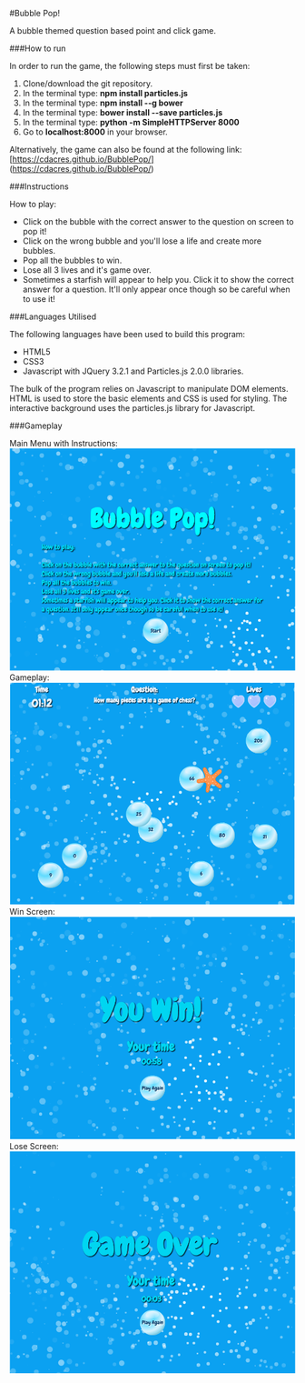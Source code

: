 #Bubble Pop!

A bubble themed question based point and click game.

###How to run

In order to run the game, the following steps must first be taken:

1. Clone/download the git repository.
2. In the terminal type: **npm install particles.js**
3. In the terminal type: **npm install --g bower**
4. In the terminal type: **bower install --save particles.js**
5. In the terminal type: **python -m SimpleHTTPServer 8000**
6. Go to **localhost:8000** in your browser.

Alternatively, the game can also be found at the following link: [https://cdacres.github.io/BubblePop/] (https://cdacres.github.io/BubblePop/)

###Instructions

How to play:

* Click on the bubble with the correct answer to the question on screen to pop it!
* Click on the wrong bubble and you'll lose a life and create more bubbles.
* Pop all the bubbles to win.
* Lose all 3 lives and it's game over.
* Sometimes a starfish will appear to help you. Click it to show the correct answer for a question. It'll only appear once though so be careful when to use it!

###Languages Utilised

The following languages have been used to build this program:

* HTML5
* CSS3
* Javascript with JQuery 3.2.1 and Particles.js 2.0.0 libraries.

The bulk of the program relies on Javascript to manipulate DOM elements. HTML is used to store the basic elements and CSS is used for styling. The interactive background uses the particles.js library for Javascript.

###Gameplay

Main Menu with Instructions:
![Main Menu Screen](screenshots/ScreenShot_Menu.png)
Gameplay:
![Gameplay Screen](screenshots/ScreenShot_Gameplay.png)
Win Screen:
![Win Screen](screenshots/ScreenShot_Win.png)
Lose Screen:
![Lose Screen](screenshots/ScreenShot_Lose.png)
